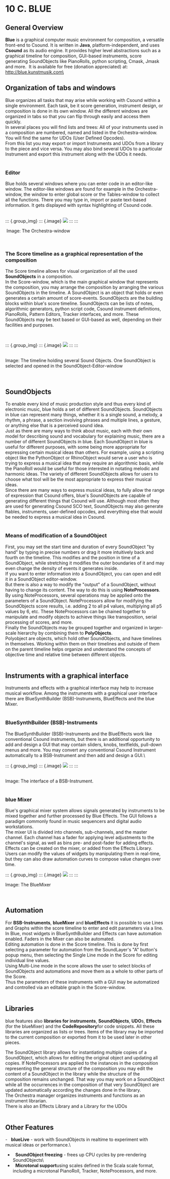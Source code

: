 10 C. BLUE
==========

General Overview 
-----------------

**Blue** is a graphical computer music environment for composition, a
versatile front-end to Csound. It is written in **Java**,
platform-independent, and uses **Csound** as its audio engine. It
provides higher level abstractions such as a graphical timeline for
composition, GUI-based instruments, score generating SoundObjects like
PianoRolls, python scripting, Cmask, Jmask and more.  It is available
for free (donation appreciated) at:\
http://blue.kunstmusik.com\
 

Organization of tabs and windows
--------------------------------

Blue organizes all tasks that may arise while working with Csound within
a single environment. Each task, be it score generation, instrument
design, or composition is done in its own window. All the different
windows are organized in tabs so that you can flip through easily and
access them quickly.\
In several places you will find lists and trees: All of your instruments
used in a composition are numbered, named and listed in the
Orchestra-window.\
You will find the same for UDOs (User Defined Opcodes).\
From this list you may export or import Instruments and UDOs from a
library to the piece and vice versa. You may also bind several UDOs to a
particular Instrument and export this instrument along with the UDOs it
needs.\
  

### Editor

Blue holds several windows where you can enter code in an editor-like
window. The editor-like windows are found for example in the
Orchestra-window, the window to enter global score or the Tables-window
to collect all the functions. There you may type in, import or paste
text-based information. It gets displayed with syntax highlighting of
Csound code.\
 

::: {.group_img}
::: {.image}
![](../resources/images/blue_2012-10-29_generic-orc_3.png)
:::
:::

 Image: The Orchestra-window

 

### The Score timeline as a graphical representation of the composition

The Score timeline allows for visual organization of all the used
**SoundObjects** in a composition.\
In the Score-window, which is the main graphical window that represents
the composition, you may arrange the composition by arranging the
various SoundObjects in the timeline. A SoundObject is an object that
holds or even generates a certain amount of score-events. SoundObjects
are the building blocks within blue\'s score timeline. SoundObjects can
be lists of notes, algorithmic generators, python script code, Csound
instrument definitions, PianoRolls, Pattern Editors, Tracker interfaces,
and more. These SoundObjects may be text based or GUI-based as well,
depending on their facilities and purposes.

 

::: {.group_img}
::: {.image}
![](../resources/images/blue_2012-10-29_timelinesoundobject.png)
:::
:::

\
Image: The timeline holding several Sound Objects. One SoundObject is
selected and opened in the SoundObject-Editor-window

 

SoundObjects 
-------------

To enable every kind of music production style and thus every kind of
electronic music, blue holds a set of different SoundObjects.
SoundObjects in blue can represent many things, whether it is a single
sound, a melody, a rhythm, a phrase, a section involving phrases and
multiple lines, a gesture, or anything else that is a perceived sound
idea.\
Just as there are many ways to think about music, each with their own
model for describing sound and vocabulary for explaining music, there
are a number of different SoundObjects in blue. Each SoundObject in blue
is useful for different purposes, with some being more appropriate for
expressing certain musical ideas than others. For example, using a
scripting object like the PythonObject or RhinoObject would serve a user
who is trying to express a musical idea that may require an algorithmic
basis, while the PianoRoll would be useful for those interested in
notating melodic and harmonic ideas. The variety of different
SoundObjects allows for users to choose what tool will be the most
appropriate to express their musical ideas.\
Since there are many ways to express musical ideas, to fully allow the
range of expression that Csound offers, blue\'s SoundObjects are capable
of generating different things that Csound will use. Although most often
they are used for generating Csound SCO text, SoundObjects may also
generate ftables, instruments, user-defined opcodes, and everything else
that would be needed to express a musical idea in Csound.\
 

### Means of modification of a SoundObject

First, you may set the start time and duration of every SoundObject \"by
hand\" by typing in precise numbers or drag it more intuitively back and
fourth on the timeline. This modifies and the position in time of a
SoundObject, while stretching it modifies the outer boundaries of it and
may even change the density of events it generates inside.\
If you want to enter information into a SoundObject, you can open and
edit it in a SoundObject editor-window.\
But there is also a way to modify the "output" of a SoundObject, without
having to change its content. The way to do this is using
**NoteProcessors**.\
By using NoteProcessors, several operations may be applied onto the
parameters of a SoundObject. NoteProcessors allow for modifying the
SoundObjects score results, i.e. adding 2 to all p4 values, multiplying
all p5 values by 6, etc. These NoteProcessors can be chained together to
manipulate and modify objects to achieve things like transposition,
serial processing of scores, and more.\
Finally the SoundObjects may be grouped together and organized in
larger-scale hierarchy by combining them to **PolyObjects**.\
Polyobject are objects, which hold other SoundObjects, and have
timelines in themselves. Working within them on their timelines and
outside of them on the parent timeline helps organize and understand the
concepts of objective time and relative time between different objects.\
 

Instruments with a graphical interface
--------------------------------------

Instruments and effects with a graphical interface may help to increase
musical workflow. Among the instruments with a graphical user interface
there are BlueSynthBuilder (BSB)-Instruments, BlueEffects and the blue
Mixer.\
 

### BlueSynthBuilder (BSB)-Instruments

The BlueSynthBuilder (BSB)-Instruments and the BlueEffects work like
conventional Csound instruments, but there is an additional opportunity
to add and design a GUI that may contain sliders, knobs, textfields,
pull-down menus and more. You may convert any conventional Csound
Instrument automatically to a BSB-Instrument and then add and design a
GUI.\

::: {.group_img}
::: {.image}
![](../resources/images/blue_2012-10-29_bsb-interface.png)
:::
:::

\
Image: The interface of a BSB-Instrument.\
 

### blue Mixer

Blue\'s graphical mixer system allows signals generated by instruments
to be mixed together and further processed by Blue Effects. The GUI
follows a paradigm commonly found in music sequencers and digital audio
workstations.\
The mixer UI is divided into channels, sub-channels, and the master
channel. Each channel has a fader for applying level adjustments to the
channel\'s signal, as well as bins pre- and post-fader for adding
effects. Effects can be created on the mixer, or added from the Effects
Library.\
Users can modify the values of widgets by manipulating them in
real-time, but they can also draw automation curves to compose value
changes over time.

::: {.group_img}
::: {.image}
![](../resources/images/blue_2012-10-29_mixer.png)
:::
:::

Image: The BlueMixer

 

Automation
----------

For **BSB-Instruments**, **blueMixer** and **blueEffects** it is
possible to use Lines and Graphs within the score timeline to enter and
edit parameters via a line. In Blue, most widgets in BlueSynthBuilder
and Effects can have automation enabled. Faders in the Mixer can also be
automated.\
Editing automation is done in the Score timeline. This is done by first
selecting a parameter for automation from the SoundLayer\'s "A"
button\'s popup menu, then selecting the Single Line mode in the Score
for editing individual line values.\
Using Multi-Line mode in the score allows the user to select blocks of
SoundObjects and automations and move them as a whole to other parts of
the Score.\
Thus the parameters of these instruments with a GUI may be automatized
and controlled via an editable graph in the Score-window.\
 

Libraries
---------

blue features also **libraries for instruments**, **SoundObjects**,
**UDO**s, **Effects** (for the blueMixer) and the **CodeRepository**for
code snippets. All these libraries are organized as lists or trees.
Items of the library may be imported to the current composition or
exported from it to be used later in other pieces.

The SoundObject library allows for instantiating multiple copies of a
SoundObject, which allows for editing the original object and updating
all copies. If NoteProcessors are applied to the instances in the
composition representing the general structure of the composition you
may edit the content of a SoundObject in the library while the structure
of the composition remains unchanged. That way you may work on a
SoundObject while all the occurrences in the composition of that very
SoundObject are updated automatically according the changes done in the
library.\
The Orchestra manager organizes instruments and functions as an
instrument librarian.\
There is also an Effects Library and a Library for the UDOs\
 

Other Features
--------------

\-   **blueLive** - work with SoundObjects in realtime to experiment
with musical ideas or performance.\
-   **SoundObject freezing** - frees up CPU cycles by pre-rendering
SoundObjects\
-   **Microtonal support**using scales defined in the Scala scale
format, including a microtonal PianoRoll, Tracker, NoteProcessors, and
more.

 
